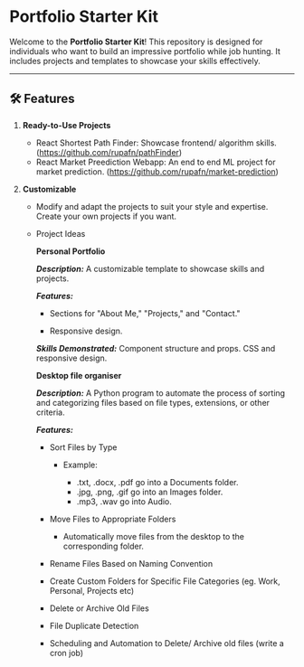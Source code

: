 # Portfolio Starter Kit

Welcome to the **Portfolio Starter Kit**! This repository is designed for individuals who want to build an impressive portfolio while job hunting. It includes projects and templates to showcase your skills effectively.

---

## 🛠️ Features

1. **Ready-to-Use Projects**
   - React Shortest Path Finder: Showcase frontend/ algorithm skills. (https://github.com/rupafn/pathFinder)
   - React Market Preediction Webapp: An end to end ML project for market prediction. (https://github.com/rupafn/market-prediction)


2. **Customizable**
   - Modify and adapt the projects to suit your style and expertise. Create your own projects if you want.
   - Project Ideas
     
        **Personal Portfolio**
             
        ***Description:*** A customizable template to showcase skills and projects.
        
        ***Features:***
        
        - Sections for "About Me," "Projects," and "Contact."
        
        - Responsive design.
        
        ***Skills Demonstrated:***
        Component structure and props.
        CSS and responsive design.

        **Desktop file organiser**

     ***Description:*** A Python program to automate the process of sorting and categorizing files based on file types, extensions, or other criteria.

     ***Features:***

     - Sort Files by Type
          - Example:
          
            * .txt, .docx, .pdf go into a Documents folder.
            * .jpg, .png, .gif go into an Images folder.
            * .mp3, .wav go into Audio.

     - Move Files to Appropriate Folders
          - Automatically move files from the desktop to the corresponding folder.

     - Rename Files Based on Naming Convention
       
     - Create Custom Folders for Specific File Categories (eg. Work, Personal, Projects etc)
    
     - Delete or Archive Old Files
    
     - File Duplicate Detection
    
     - Scheduling and Automation to Delete/ Archive old files (write a cron job)
     
   


